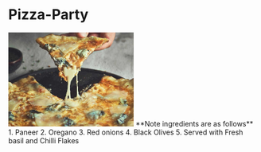 # Pizza-Party
<img src="https://github.com/RohitKulkarniSRH/Pizza-Party/blob/main/image/Pizza-Quattro-Formaggi_TitelbildO28J6gMgyVdu0_1280x1280.jpg" width=50% height=50% />
**Note ingredients are as follows** 
1. Paneer
2. Oregano
3. Red onions
4. Black Olives
5. Served with Fresh basil and Chilli Flakes
